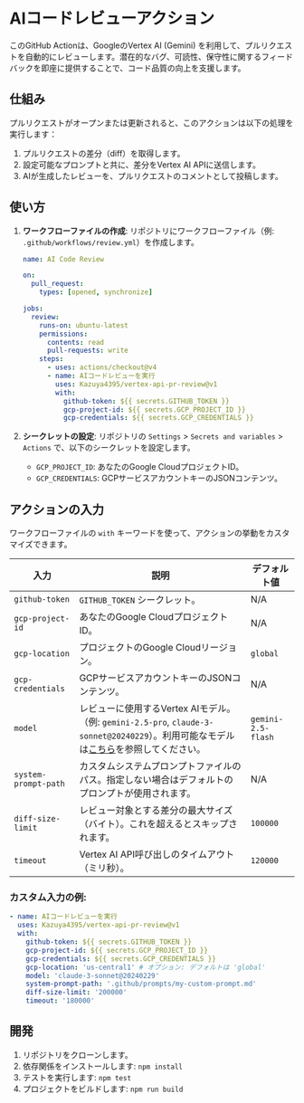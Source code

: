 # AIコードレビューアクション

このGitHub Actionは、GoogleのVertex AI (Gemini) を利用して、プルリクエストを自動的にレビューします。潜在的なバグ、可読性、保守性に関するフィードバックを即座に提供することで、コード品質の向上を支援します。

## 仕組み

プルリクエストがオープンまたは更新されると、このアクションは以下の処理を実行します：

1.  プルリクエストの差分（diff）を取得します。
2.  設定可能なプロンプトと共に、差分をVertex AI APIに送信します。
3.  AIが生成したレビューを、プルリクエストのコメントとして投稿します。

## 使い方

1.  **ワークフローファイルの作成**: リポジトリにワークフローファイル（例: `.github/workflows/review.yml`）を作成します。

    ```yaml
    name: AI Code Review

    on:
      pull_request:
        types: [opened, synchronize]

    jobs:
      review:
        runs-on: ubuntu-latest
        permissions:
          contents: read
          pull-requests: write
        steps:
          - uses: actions/checkout@v4
          - name: AIコードレビューを実行
            uses: Kazuya4395/vertex-api-pr-review@v1
            with:
              github-token: ${{ secrets.GITHUB_TOKEN }}
              gcp-project-id: ${{ secrets.GCP_PROJECT_ID }}
              gcp-credentials: ${{ secrets.GCP_CREDENTIALS }}
    ```

2.  **シークレットの設定**: リポジトリの `Settings` > `Secrets and variables` > `Actions` で、以下のシークレットを設定します。
    - `GCP_PROJECT_ID`: あなたのGoogle CloudプロジェクトID。
    - `GCP_CREDENTIALS`: GCPサービスアカウントキーのJSONコンテンツ。

## アクションの入力

ワークフローファイルの `with` キーワードを使って、アクションの挙動をカスタマイズできます。

| 入力                 | 説明                                                                                                                                                                                                                      | デフォルト値       |
| -------------------- | ------------------------------------------------------------------------------------------------------------------------------------------------------------------------------------------------------------------------- | ------------------ |
| `github-token`       | `GITHUB_TOKEN` シークレット。                                                                                                                                                                                             | N/A                |
| `gcp-project-id`     | あなたのGoogle CloudプロジェクトID。                                                                                                                                                                                      | N/A                |
| `gcp-location`       | プロジェクトのGoogle Cloudリージョン。                                                                                                                                                                                    | `global`           |
| `gcp-credentials`    | GCPサービスアカウントキーのJSONコンテンツ。                                                                                                                                                                               | N/A                |
| `model`              | レビューに使用するVertex AIモデル。（例: `gemini-2.5-pro`, `claude-3-sonnet@20240229`）。利用可能なモデルは[こちら](https://cloud.google.com/vertex-ai/generative-ai/docs/learn/model-versions?hl=ja)を参照してください。 | `gemini-2.5-flash` |
| `system-prompt-path` | カスタムシステムプロンプトファイルのパス。指定しない場合はデフォルトのプロンプトが使用されます。                                                                                                                          | N/A                |
| `diff-size-limit`    | レビュー対象とする差分の最大サイズ（バイト）。これを超えるとスキップされます。                                                                                                                                            | `100000`           |
| `timeout`            | Vertex AI API呼び出しのタイムアウト（ミリ秒）。                                                                                                                                                                           | `120000`           |

### カスタム入力の例:

```yaml
- name: AIコードレビューを実行
  uses: Kazuya4395/vertex-api-pr-review@v1
  with:
    github-token: ${{ secrets.GITHUB_TOKEN }}
    gcp-project-id: ${{ secrets.GCP_PROJECT_ID }}
    gcp-credentials: ${{ secrets.GCP_CREDENTIALS }}
    gcp-location: 'us-central1' # オプション: デフォルトは 'global'
    model: 'claude-3-sonnet@20240229'
    system-prompt-path: '.github/prompts/my-custom-prompt.md'
    diff-size-limit: '200000'
    timeout: '180000'
```

## 開発

1.  リポジトリをクローンします。
2.  依存関係をインストールします: `npm install`
3.  テストを実行します: `npm test`
4.  プロジェクトをビルドします: `npm run build`
